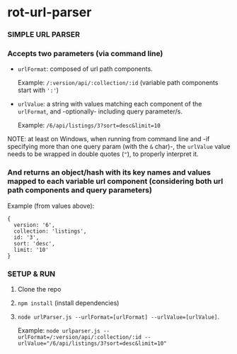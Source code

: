 # rot-url-parser

### SIMPLE URL PARSER

### Accepts two parameters (via command line)
* `urlFormat`: composed of url path components.  

  Example: `/:version/api/:collection/:id` (variable path components start with `':'`)

* `urlValue`: a string with values matching each component of the `urlFormat`, and -optionally- including query parameter/s.  

  Example: `/6/api/listings/3?sort=desc&limit=10`

NOTE: at least on Windows, when running from command line and -if specifying more than one query param (with the `&` char)-, the `urlValue` value needs to be wrapped in double quotes (`"`), to properly interpret it.

### And returns an object/hash with its key names and values mapped to each variable url component (considering both url path components and query parameters)
Example (from values above):
```
{
  version: '6',
  collection: 'listings',
  id: '3',
  sort: 'desc',
  limit: '10'
}
```


### SETUP & RUN

1. Clone the repo
2. `npm install` (install dependencies)
3. `node urlParser.js --urlFormat=[urlFormat] --urlValue=[urlValue]`.

   Example: `node urlparser.js --urlFormat=/:version/api/:collection/:id --urlValue="/6/api/listings/3?sort=desc&limit=10"`
